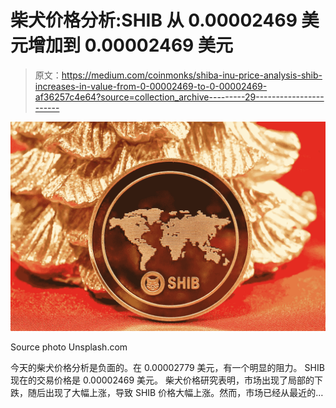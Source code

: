 # 柴犬价格分析:SHIB 从 0.00002469 美元增加到 0.00002469 美元

> 原文：<https://medium.com/coinmonks/shiba-inu-price-analysis-shib-increases-in-value-from-0-00002469-to-0-00002469-af36257c4e64?source=collection_archive---------29----------------------->

![](img/3146abe6711f5bb1fa40d0a6fc91802a.png)

Source photo Unsplash.com

今天的柴犬价格分析是负面的。在 0.00002779 美元，有一个明显的阻力。
SHIB 现在的交易价格是 0.00002469 美元。
柴犬价格研究表明，市场出现了局部的下跌，随后出现了大幅上涨，导致 SHIB 价格大幅上涨。然而，市场已经从最近的…